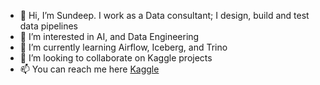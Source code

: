 - 👋 Hi, I’m Sundeep. I work as a Data consultant; I design, build and test data pipelines
- 👀 I’m interested in AI, and Data Engineering
- 🌱 I’m currently learning Airflow, Iceberg, and Trino
- 💞️ I’m looking to collaborate on Kaggle projects
- 📫 You can reach me here [Kaggle](https://www.kaggle.com/laxmsun)

<!---
sl2902/sl2902 is a ✨ special ✨ repository because its `README.md` (this file) appears on your GitHub profile.
You can click the Preview link to take a look at your changes.
--->
